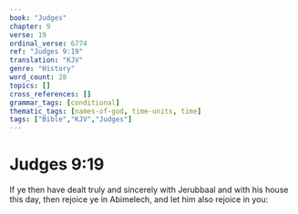 ```yaml
---
book: "Judges"
chapter: 9
verse: 19
ordinal_verse: 6774
ref: "Judges 9:19"
translation: "KJV"
genre: "History"
word_count: 28
topics: []
cross_references: []
grammar_tags: [conditional]
thematic_tags: [names-of-god, time-units, time]
tags: ["Bible","KJV","Judges"]
---
```


# Judges 9:19

If ye then have dealt truly and sincerely with Jerubbaal and with his house this day, then rejoice ye in Abimelech, and let him also rejoice in you:
